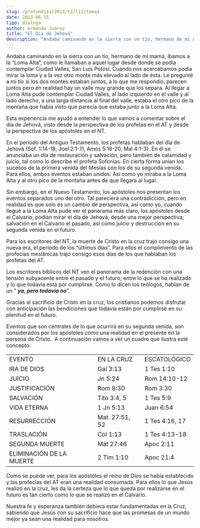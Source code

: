```yaml
---
slug: /profundiza/2013/t2/l12/tema2
date: 2013-06-15
tipo: dialoga
author: Armando Juárez
title: "El Día de Jehová"
description: "Andaba caminando en la sierra con un tío, hermano de mi mamá, íbamos a la “Loma  Alta”, como le llamaban a aquel lugar desde donde se podía contemplar Ciudad  Valles, San Luis Potosí. Cuando nos acercábamos podía mirar la loma y a la vez  otro monte más elevado al lado de ésta..."
---
```


Andaba caminando en la sierra con un tío, hermano de mi mamá, íbamos a la “Loma Alta”, como le llamaban a aquel lugar desde donde se podía contemplar Ciudad Valles, San Luis Potosí. Cuando nos acercábamos podía mirar la loma y a la vez otro monte más elevado al lado de ésta. Le pregunté a mi tío si los dos montes estaban juntos, a lo que me respondió, parecen juntos pero en realidad hay un valle muy grande que los separa. Al llegar a Loma Alta pude contemplar Ciudad Valles, al lado izquierdo en el valle y al lado derecho, a una larga distancia al final del valle, estaba el otro pico de la montaña que había visto que parecía que estaba junto a la Loma Alta.

Esta experiencia me ayudó a entender lo que vamos a comentar sobre el día de Jehová, visto desde la perspectiva de los profetas en el AT y desde la perspectiva de los apóstoles en el NT.

En el período del Antiguo Testamento, los profetas hablaban del día de Jehová (Sof. 1:14-18; Joel 2:1-11, Amós 5:18-20, Mal 4:1-3). En él se anunciaba un día de restauración y salvación, pero también de calamidad y juicio, tal como lo describe el profeta Sofonías. En cierta forma unían los sucesos de la primera venida del Mesías con los de su segunda venida. Para ellos, ambos eventos estaban unidos. Así como yo miraba a la Loma Alta y al otro pico de la montaña antes de que llegara al lugar.

Sin embargo, en el Nuevo Testamento, los apóstoles nos presentan los eventos separados uno del otro. Tal pareciera una contradicción, pero en realidad es que solo es un cambio de perspectiva, así como yo, cuando llegué a la Loma Alta pude ver el panorama más claro, los apóstoles desde el Calvario, podían mirar el día de Jehová, desde una mejor perspectiva, salvación en el Calvario el pasado, así como juicio y destrucción en su segunda venida en el futuro.

Para los escritores del NT, la muerte de Cristo en la cruz trajo consigo una nueva era, el período de los “últimos días”. Para ellos el complimiento de las profecías mesiánicas trajo consigo esos días de los que hablaban los profetas del AT.

Los escritores bíblicos del NT ven el panorama de la redención con una tensión subyacente entre el pasado y el futuro; entre lo que se ha realizado y lo que todavía está por cumplirse. Como lo dicen los teólogos, hablan de un “ **_ya, pero todavía no_**”.

Gracias al sacrificio de Cristo en la cruz, los cristianos podemos disfrutar con anticipación las bendiciones que todavía están por cumplirse en su plenitud en el futuro.

Eventos que son centrales de lo que ocurrirá en su segunda venida, son considerados por los apóstoles como una realidad en el presente en la persona de Cristo.  A continuación vamos a ver un cuadro que ilustra este concepto:

|     |     |     |
| --- | --- | --- |
| EVENTO | EN LA CRUZ | ESCATOLÓGICO |
| IRA DE DIOS | Gal 3:13 | 1 Tes 1:10 |
| JUICIO | Jn 5:24 | Rom 14:10-12 |
| JUSTIFICACIÓN | Rom 8:30 | Rom 3:30 |
| SALVACIÓN | Tito 3:4, 5 | 1 Tes 5:9 |
| VIDA ETERNA | 1 Jn 5:13 | Juan 6:54 |
| RESURRECCIÓN | Mat. 27:51, 52 | 1 Tes 4:16, 17 |
| TRASLACIÓN | Col 1:13 | 1 Tes 4:13-18 |
| SEGUNDA MUERTE | Mat 27:46 | Apoc 2:11 |
| ELIMINACIÓN DE LA MUERTE | 2 Tim 1:10 | Apoc 21:4 |

Como se puede ver, para los apóstoles el reino de Dios se había establecido y las profecías del AT eran una realidad consumada. Para ellos lo que Jesús realizó en la cruz, les da la certeza que lo que queda por realizarse en el futuro es tan cierto como lo que se realizó en el Calvario.

Nuestra fe y esperanza también debiera estar fundamentadas en la Cruz, sabiendo que Jesús con su sacrificio hace que las promesas de un mundo mejor ya sean una realidad para nosotros.
